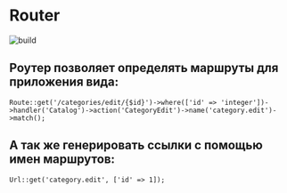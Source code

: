 # Router
![build](https://github.com/duyler/router/workflows/build/badge.svg)

## Роутер позволяет определять маршруты для приложения вида:

`Route::get('/categories/edit/{$id}')->where(['id' => 'integer'])->handler('Catalog')->action('CategoryEdit')->name('category.edit')->match();`

## А так же генерировать ссылки с помощью имен маршрутов:

`Url::get('category.edit', ['id' => 1]);`

